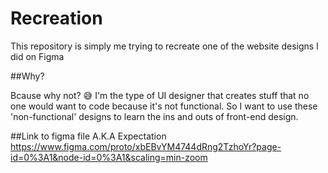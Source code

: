 # Recreation

This repository is simply me trying to recreate one of the website designs I did on Figma

##Why?

Bcause why not? 😅 
I'm the type of UI designer that creates stuff that no one would want to code because it's not functional. So I want to use these 'non-functional'
designs to learn the ins and outs of front-end design.

##Link to figma file A.K.A Expectation
https://www.figma.com/proto/xbEBvYM4744dRng2TzhoYr?page-id=0%3A1&node-id=0%3A1&scaling=min-zoom
